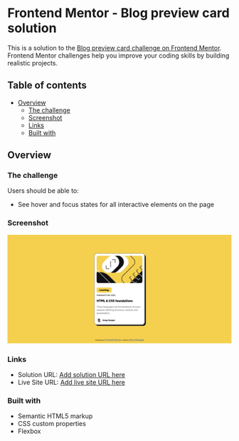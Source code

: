 # Frontend Mentor - Blog preview card solution

This is a solution to the [Blog preview card challenge on Frontend Mentor](https://www.frontendmentor.io/challenges/blog-preview-card-ckPaj01IcS). Frontend Mentor challenges help you improve your coding skills by building realistic projects. 

## Table of contents

- [Overview](#overview)
  - [The challenge](#the-challenge)
  - [Screenshot](#screenshot)
  - [Links](#links)
  - [Built with](#built-with)

## Overview

### The challenge

Users should be able to:

- See hover and focus states for all interactive elements on the page

### Screenshot

![Preview](./preview.png)

### Links

- Solution URL: [Add solution URL here](https://github.com/Rahul65911/Blog-preview-card)
- Live Site URL: [Add live site URL here](https://rahul65911.github.io/Blog-preview-card/)

### Built with

- Semantic HTML5 markup
- CSS custom properties
- Flexbox
